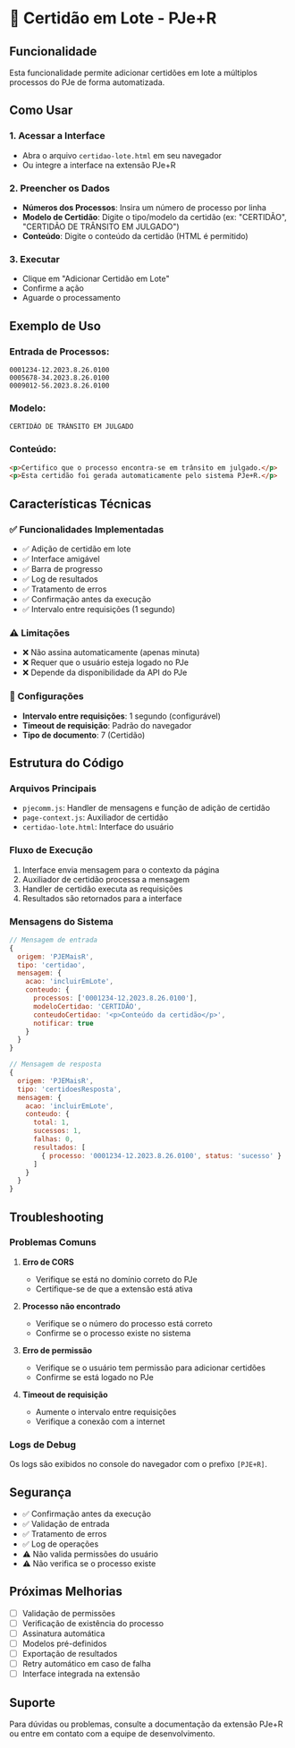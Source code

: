 # 📄 Certidão em Lote - PJe+R

## Funcionalidade

Esta funcionalidade permite adicionar certidões em lote a múltiplos processos do PJe de forma automatizada.

## Como Usar

### 1. Acessar a Interface
- Abra o arquivo `certidao-lote.html` em seu navegador
- Ou integre a interface na extensão PJe+R

### 2. Preencher os Dados
- **Números dos Processos**: Insira um número de processo por linha
- **Modelo de Certidão**: Digite o tipo/modelo da certidão (ex: "CERTIDÃO", "CERTIDÃO DE TRÂNSITO EM JULGADO")
- **Conteúdo**: Digite o conteúdo da certidão (HTML é permitido)

### 3. Executar
- Clique em "Adicionar Certidão em Lote"
- Confirme a ação
- Aguarde o processamento

## Exemplo de Uso

### Entrada de Processos:
```
0001234-12.2023.8.26.0100
0005678-34.2023.8.26.0100
0009012-56.2023.8.26.0100
```

### Modelo:
```
CERTIDÃO DE TRÂNSITO EM JULGADO
```

### Conteúdo:
```html
<p>Certifico que o processo encontra-se em trânsito em julgado.</p>
<p>Esta certidão foi gerada automaticamente pelo sistema PJe+R.</p>
```

## Características Técnicas

### ✅ Funcionalidades Implementadas
- ✅ Adição de certidão em lote
- ✅ Interface amigável
- ✅ Barra de progresso
- ✅ Log de resultados
- ✅ Tratamento de erros
- ✅ Confirmação antes da execução
- ✅ Intervalo entre requisições (1 segundo)

### ⚠️ Limitações
- ❌ Não assina automaticamente (apenas minuta)
- ❌ Requer que o usuário esteja logado no PJe
- ❌ Depende da disponibilidade da API do PJe

### 🔧 Configurações
- **Intervalo entre requisições**: 1 segundo (configurável)
- **Timeout de requisição**: Padrão do navegador
- **Tipo de documento**: 7 (Certidão)

## Estrutura do Código

### Arquivos Principais
- `pjecomm.js`: Handler de mensagens e função de adição de certidão
- `page-context.js`: Auxiliador de certidão
- `certidao-lote.html`: Interface do usuário

### Fluxo de Execução
1. Interface envia mensagem para o contexto da página
2. Auxiliador de certidão processa a mensagem
3. Handler de certidão executa as requisições
4. Resultados são retornados para a interface

### Mensagens do Sistema
```javascript
// Mensagem de entrada
{
  origem: 'PJEMaisR',
  tipo: 'certidao',
  mensagem: {
    acao: 'incluirEmLote',
    conteudo: {
      processos: ['0001234-12.2023.8.26.0100'],
      modeloCertidao: 'CERTIDÃO',
      conteudoCertidao: '<p>Conteúdo da certidão</p>',
      notificar: true
    }
  }
}

// Mensagem de resposta
{
  origem: 'PJEMaisR',
  tipo: 'certidoesResposta',
  mensagem: {
    acao: 'incluirEmLote',
    conteudo: {
      total: 1,
      sucessos: 1,
      falhas: 0,
      resultados: [
        { processo: '0001234-12.2023.8.26.0100', status: 'sucesso' }
      ]
    }
  }
}
```

## Troubleshooting

### Problemas Comuns

1. **Erro de CORS**
   - Verifique se está no domínio correto do PJe
   - Certifique-se de que a extensão está ativa

2. **Processo não encontrado**
   - Verifique se o número do processo está correto
   - Confirme se o processo existe no sistema

3. **Erro de permissão**
   - Verifique se o usuário tem permissão para adicionar certidões
   - Confirme se está logado no PJe

4. **Timeout de requisição**
   - Aumente o intervalo entre requisições
   - Verifique a conexão com a internet

### Logs de Debug
Os logs são exibidos no console do navegador com o prefixo `[PJE+R]`.

## Segurança

- ✅ Confirmação antes da execução
- ✅ Validação de entrada
- ✅ Tratamento de erros
- ✅ Log de operações
- ⚠️ Não valida permissões do usuário
- ⚠️ Não verifica se o processo existe

## Próximas Melhorias

- [ ] Validação de permissões
- [ ] Verificação de existência do processo
- [ ] Assinatura automática
- [ ] Modelos pré-definidos
- [ ] Exportação de resultados
- [ ] Retry automático em caso de falha
- [ ] Interface integrada na extensão

## Suporte

Para dúvidas ou problemas, consulte a documentação da extensão PJe+R ou entre em contato com a equipe de desenvolvimento.


